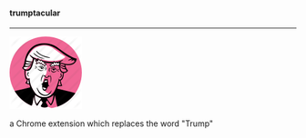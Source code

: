 #### trumptacular
-------


![alt text](https://github.com/umutbalkan/trumptacular/blob/master/source/icon.png "POP")


a Chrome extension which replaces the word "Trump"
